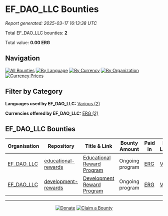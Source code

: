 <!-- GENERATED FILE - DO NOT EDIT DIRECTLY -->
<!-- Generated on: 2025-03-17 16:13:38 -->

# EF_DAO_LLC Bounties

*Report generated: 2025-03-17 16:13:38 UTC*

Total EF_DAO_LLC bounties: **2**

Total value: **0.00 ERG**

## Navigation

[![All Bounties](https://img.shields.io/badge/All%20Bounties-104-blue)](../all.md) [![By Language](https://img.shields.io/badge/By%20Language-6-green)](../by_language/) [![By Currency](https://img.shields.io/badge/By%20Currency-6-yellow)](../by_currency/) [![By Organization](https://img.shields.io/badge/By%20Organization-6-orange)](../by_org/) [![Currency Prices](https://img.shields.io/badge/Currency%20Prices-5-purple)](../currency_prices.md)

## Filter by Category

**Languages used by EF_DAO_LLC:** [Various (2)](../by_language/various.md)

**Currencies offered by EF_DAO_LLC:** [ERG (2)](../by_currency/erg.md)

## EF_DAO_LLC Bounties

|Organisation|Repository|Title & Link|Bounty Amount|Paid in|Primary Language|Reserve|
|---|---|---|---|---|---|---|
| [EF_DAO_LLC](by_org/ef_dao_llc.md) | [educational-rewards](https://github.com/EF_DAO_LLC/educational-rewards) | [Educational Reward Program](https://docs.ergoplatform.com/contribute/) | Ongoing program | [ERG](by_currency/erg.md) | [Various](by_language/various.md) | [<kbd>Reserve</kbd>](https://github.com/ErgoDevs/Ergo-Bounties/new/main?filename=submissions/ef_dao_llc-educational-rewards-program-edu.json&value=%7B%0A%20%20%22contributor%22%3A%20%22YOUR_GITHUB_USERNAME%22%2C%0A%20%20%22wallet_address%22%3A%20%22YOUR_WALLET_ADDRESS%22%2C%0A%20%20%22contact_method%22%3A%20%22YOUR_CONTACT_INFO%22%2C%0A%20%20%22work_link%22%3A%20%22%22%2C%0A%20%20%22work_title%22%3A%20%22Educational%20Reward%20Program%22%2C%0A%20%20%22bounty_id%22%3A%20%22EF_DAO_LLC/educational-rewards%23program-edu%22%2C%0A%20%20%22original_issue_link%22%3A%20%22https%3A//docs.ergoplatform.com/contribute/%22%2C%0A%20%20%22payment_currency%22%3A%20%22ERG%22%2C%0A%20%20%22bounty_value%22%3A%200%2C%0A%20%20%22status%22%3A%20%22in-progress%22%2C%0A%20%20%22submission_date%22%3A%20%22%22%2C%0A%20%20%22expected_completion%22%3A%20%22YYYY-MM-DD%22%2C%0A%20%20%22description%22%3A%20%22I%20am%20working%20on%20this%20bounty%22%2C%0A%20%20%22review_notes%22%3A%20%22%22%2C%0A%20%20%22payment_tx_id%22%3A%20%22%22%2C%0A%20%20%22payment_date%22%3A%20%22%22%0A%7D&message=Claim%20Bounty%20EF_DAO_LLC/educational-rewards%23program-edu&description=I%20want%20to%20claim%20this%20bounty%20posted%20by%20ergo-foundation.%0A%0ABounty:%20Educational%20Reward%20Program) |
| [EF_DAO_LLC](by_org/ef_dao_llc.md) | [development-rewards](https://github.com/EF_DAO_LLC/development-rewards) | [Development Reward Program](https://docs.ergoplatform.com/contribute/) | Ongoing program | [ERG](by_currency/erg.md) | [Various](by_language/various.md) | [<kbd>Reserve</kbd>](https://github.com/ErgoDevs/Ergo-Bounties/new/main?filename=submissions/ef_dao_llc-development-rewards-program-dev.json&value=%7B%0A%20%20%22contributor%22%3A%20%22YOUR_GITHUB_USERNAME%22%2C%0A%20%20%22wallet_address%22%3A%20%22YOUR_WALLET_ADDRESS%22%2C%0A%20%20%22contact_method%22%3A%20%22YOUR_CONTACT_INFO%22%2C%0A%20%20%22work_link%22%3A%20%22%22%2C%0A%20%20%22work_title%22%3A%20%22Development%20Reward%20Program%22%2C%0A%20%20%22bounty_id%22%3A%20%22EF_DAO_LLC/development-rewards%23program-dev%22%2C%0A%20%20%22original_issue_link%22%3A%20%22https%3A//docs.ergoplatform.com/contribute/%22%2C%0A%20%20%22payment_currency%22%3A%20%22ERG%22%2C%0A%20%20%22bounty_value%22%3A%200%2C%0A%20%20%22status%22%3A%20%22in-progress%22%2C%0A%20%20%22submission_date%22%3A%20%22%22%2C%0A%20%20%22expected_completion%22%3A%20%22YYYY-MM-DD%22%2C%0A%20%20%22description%22%3A%20%22I%20am%20working%20on%20this%20bounty%22%2C%0A%20%20%22review_notes%22%3A%20%22%22%2C%0A%20%20%22payment_tx_id%22%3A%20%22%22%2C%0A%20%20%22payment_date%22%3A%20%22%22%0A%7D&message=Claim%20Bounty%20EF_DAO_LLC/development-rewards%23program-dev&description=I%20want%20to%20claim%20this%20bounty%20posted%20by%20ergo-foundation.%0A%0ABounty:%20Development%20Reward%20Program) |


---

<div align="center">
  <p>
    <a href="../../docs/donate.md"><img src="https://img.shields.io/badge/❤️%20Donate-F44336" alt="Donate"></a>
    <a href="../../docs/bounty-submission-guide.md#reserving-a-bounty"><img src="https://img.shields.io/badge/🔒%20Claim-4CAF50" alt="Claim a Bounty"></a>
  </p>
</div>


<!-- END OF GENERATED CONTENT -->
